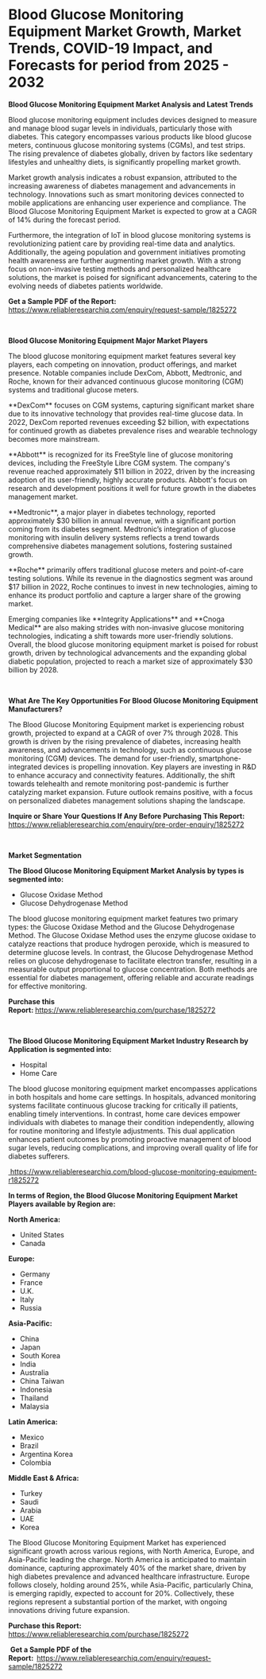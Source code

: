 <p><h1>Blood Glucose Monitoring Equipment Market Growth, Market Trends, COVID-19 Impact, and Forecasts for period from 2025 - 2032</h1></p><p><strong>Blood Glucose Monitoring Equipment Market Analysis and Latest Trends</strong></p>
<p><p>Blood glucose monitoring equipment includes devices designed to measure and manage blood sugar levels in individuals, particularly those with diabetes. This category encompasses various products like blood glucose meters, continuous glucose monitoring systems (CGMs), and test strips. The rising prevalence of diabetes globally, driven by factors like sedentary lifestyles and unhealthy diets, is significantly propelling market growth.</p><p>Market growth analysis indicates a robust expansion, attributed to the increasing awareness of diabetes management and advancements in technology. Innovations such as smart monitoring devices connected to mobile applications are enhancing user experience and compliance. The Blood Glucose Monitoring Equipment Market is expected to grow at a CAGR of 14% during the forecast period. </p><p>Furthermore, the integration of IoT in blood glucose monitoring systems is revolutionizing patient care by providing real-time data and analytics. Additionally, the ageing population and government initiatives promoting health awareness are further augmenting market growth. With a strong focus on non-invasive testing methods and personalized healthcare solutions, the market is poised for significant advancements, catering to the evolving needs of diabetes patients worldwide.</p></p>
<p><strong>Get a Sample PDF of the Report:&nbsp;</strong> <a href="https://www.reliableresearchiq.com/enquiry/request-sample/1825272?utm_campaign=3049&utm_medium=2&utm_source=Github&utm_content=ia&utm_term=13042025&utm_id=blood-glucose-monitoring-equipment">https://www.reliableresearchiq.com/enquiry/request-sample/1825272</a></p>
<p>&nbsp;</p>
<p><strong>Blood Glucose Monitoring Equipment Major Market Players</strong></p>
<p><p>The blood glucose monitoring equipment market features several key players, each competing on innovation, product offerings, and market presence. Notable companies include DexCom, Abbott, Medtronic, and Roche, known for their advanced continuous glucose monitoring (CGM) systems and traditional glucose meters.</p><p>**DexCom** focuses on CGM systems, capturing significant market share due to its innovative technology that provides real-time glucose data. In 2022, DexCom reported revenues exceeding $2 billion, with expectations for continued growth as diabetes prevalence rises and wearable technology becomes more mainstream.</p><p>**Abbott** is recognized for its FreeStyle line of glucose monitoring devices, including the FreeStyle Libre CGM system. The company's revenue reached approximately $11 billion in 2022, driven by the increasing adoption of its user-friendly, highly accurate products. Abbott's focus on research and development positions it well for future growth in the diabetes management market.</p><p>**Medtronic**, a major player in diabetes technology, reported approximately $30 billion in annual revenue, with a significant portion coming from its diabetes segment. Medtronic’s integration of glucose monitoring with insulin delivery systems reflects a trend towards comprehensive diabetes management solutions, fostering sustained growth.</p><p>**Roche** primarily offers traditional glucose meters and point-of-care testing solutions. While its revenue in the diagnostics segment was around $17 billion in 2022, Roche continues to invest in new technologies, aiming to enhance its product portfolio and capture a larger share of the growing market.</p><p>Emerging companies like **Integrity Applications** and **Cnoga Medical** are also making strides with non-invasive glucose monitoring technologies, indicating a shift towards more user-friendly solutions. Overall, the blood glucose monitoring equipment market is poised for robust growth, driven by technological advancements and the expanding global diabetic population, projected to reach a market size of approximately $30 billion by 2028.</p></p>
<p>&nbsp;</p>
<p><strong>What Are The Key Opportunities For Blood Glucose Monitoring Equipment Manufacturers?</strong></p>
<p><p>The Blood Glucose Monitoring Equipment market is experiencing robust growth, projected to expand at a CAGR of over 7% through 2028. This growth is driven by the rising prevalence of diabetes, increasing health awareness, and advancements in technology, such as continuous glucose monitoring (CGM) devices. The demand for user-friendly, smartphone-integrated devices is propelling innovation. Key players are investing in R&D to enhance accuracy and connectivity features. Additionally, the shift towards telehealth and remote monitoring post-pandemic is further catalyzing market expansion. Future outlook remains positive, with a focus on personalized diabetes management solutions shaping the landscape.</p></p>
<p><strong>Inquire or Share Your Questions If Any Before Purchasing This Report:</strong> <a href="https://www.reliableresearchiq.com/enquiry/pre-order-enquiry/1825272?utm_campaign=3049&utm_medium=2&utm_source=Github&utm_content=ia&utm_term=13042025&utm_id=blood-glucose-monitoring-equipment">https://www.reliableresearchiq.com/enquiry/pre-order-enquiry/1825272</a></p>
<p>&nbsp;</p>
<p><strong>Market Segmentation</strong></p>
<p><strong>The Blood Glucose Monitoring Equipment Market Analysis by types is segmented into:</strong></p>
<p><ul><li>Glucose Oxidase Method</li><li>Glucose Dehydrogenase Method</li></ul></p>
<p><p>The blood glucose monitoring equipment market features two primary types: the Glucose Oxidase Method and the Glucose Dehydrogenase Method. The Glucose Oxidase Method uses the enzyme glucose oxidase to catalyze reactions that produce hydrogen peroxide, which is measured to determine glucose levels. In contrast, the Glucose Dehydrogenase Method relies on glucose dehydrogenase to facilitate electron transfer, resulting in a measurable output proportional to glucose concentration. Both methods are essential for diabetes management, offering reliable and accurate readings for effective monitoring.</p></p>
<p><strong>Purchase this Report:&nbsp;</strong><a href="https://www.reliableresearchiq.com/purchase/1825272?utm_campaign=3049&utm_medium=2&utm_source=Github&utm_content=ia&utm_term=13042025&utm_id=blood-glucose-monitoring-equipment">https://www.reliableresearchiq.com/purchase/1825272</a></p>
<p>&nbsp;</p>
<p><strong>The Blood Glucose Monitoring Equipment Market Industry Research by Application is segmented into:</strong></p>
<p><ul><li>Hospital</li><li>Home Care</li></ul></p>
<p><p>The blood glucose monitoring equipment market encompasses applications in both hospitals and home care settings. In hospitals, advanced monitoring systems facilitate continuous glucose tracking for critically ill patients, enabling timely interventions. In contrast, home care devices empower individuals with diabetes to manage their condition independently, allowing for routine monitoring and lifestyle adjustments. This dual application enhances patient outcomes by promoting proactive management of blood sugar levels, reducing complications, and improving overall quality of life for diabetes sufferers.</p></p>
<p><a href="https://www.reliableresearchiq.com/blood-glucose-monitoring-equipment-r1825272?utm_campaign=3049&utm_medium=2&utm_source=Github&utm_content=ia&utm_term=13042025&utm_id=blood-glucose-monitoring-equipment">&nbsp;https://www.reliableresearchiq.com/blood-glucose-monitoring-equipment-r1825272</a></p>
<p><strong>In terms of Region, the Blood Glucose Monitoring Equipment Market Players available by Region are:</strong></p>
<p>
    <p> <strong> North America: </strong>
        <ul>
            <li>United States</li>
            <li>Canada</li>
        </ul>
        </p> 
    <p> <strong> Europe: </strong>
        <ul>
            <li>Germany</li>
            <li>France</li>
            <li>U.K.</li>
            <li>Italy</li>
            <li>Russia</li>
        </ul>
        </p> 
    <p> <strong> Asia-Pacific: </strong>
        <ul>
            <li>China</li>
            <li>Japan</li>
            <li>South Korea</li>
            <li>India</li>
            <li>Australia</li>
            <li>China Taiwan</li>
            <li>Indonesia</li>
            <li>Thailand</li>
            <li>Malaysia</li>
        </ul>
        </p> 
    <p> <strong> Latin America: </strong>
        <ul>
            <li>Mexico</li>
            <li>Brazil</li>
            <li>Argentina Korea</li>
            <li>Colombia</li>
        </ul>
        </p> 
    <p> <strong> Middle East & Africa: </strong>
        <ul>
            <li>Turkey</li>
            <li>Saudi</li>
            <li>Arabia</li>
            <li>UAE</li>
            <li>Korea</li>
        </ul>
    </p>
    </p>
<p><p>The Blood Glucose Monitoring Equipment Market has experienced significant growth across various regions, with North America, Europe, and Asia-Pacific leading the charge. North America is anticipated to maintain dominance, capturing approximately 40% of the market share, driven by high diabetes prevalence and advanced healthcare infrastructure. Europe follows closely, holding around 25%, while Asia-Pacific, particularly China, is emerging rapidly, expected to account for 20%. Collectively, these regions represent a substantial portion of the market, with ongoing innovations driving future expansion.</p></p>
<p><strong>Purchase this Report: </strong><a href="https://www.reliableresearchiq.com/purchase/1825272?utm_campaign=3049&utm_medium=2&utm_source=Github&utm_content=ia&utm_term=13042025&utm_id=blood-glucose-monitoring-equipment">https://www.reliableresearchiq.com/purchase/1825272</a></p>
<p>&nbsp;<strong>Get a Sample PDF of the Report:&nbsp;&nbsp;</strong><a href="https://www.reliableresearchiq.com/enquiry/request-sample/1825272?utm_campaign=3049&utm_medium=2&utm_source=Github&utm_content=ia&utm_term=13042025&utm_id=blood-glucose-monitoring-equipment">https://www.reliableresearchiq.com/enquiry/request-sample/1825272</a></p>
<p><strong></strong></p>
<p><p></p><p></p><p></p></p>